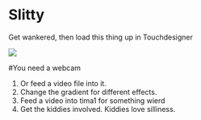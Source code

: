 # Slitty
Get wankered, then load this thing up in Touchdesigner

![](http://www.imagineer.net.au/vj/slitty.jpg)

#You need a webcam
1. Or feed a video file into it.
2. Change the gradient for different effects.
3. Feed a video into tima1 for something wierd
4. Get the kiddies involved. Kiddies love silliness. 
